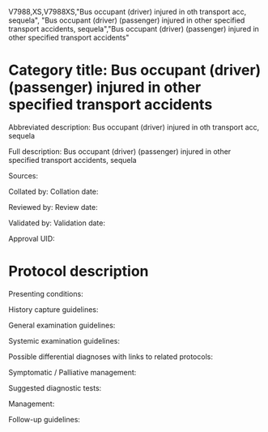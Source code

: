 V7988,XS,V7988XS,"Bus occupant (driver) injured in oth transport acc, sequela", "Bus occupant (driver) (passenger) injured in other specified transport accidents, sequela","Bus occupant (driver) (passenger) injured in other specified transport accidents"
# Category title: Bus occupant (driver) (passenger) injured in other specified transport accidents

Abbreviated description: Bus occupant (driver) injured in oth transport acc, sequela

Full description: Bus occupant (driver) (passenger) injured in other specified transport accidents, sequela

Sources:

Collated by:
Collation date:

Reviewed by:
Review date:

Validated by:
Validation date:

Approval UID:

# Protocol description

Presenting conditions:

History capture guidelines:

General examination guidelines:

Systemic examination guidelines:

Possible differential diagnoses with links to related protocols:

Symptomatic / Palliative management:

Suggested diagnostic tests:

Management:

Follow-up guidelines:
